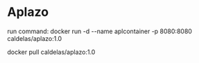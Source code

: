 # Aplazo
run command: 
docker run -d --name aplcontainer -p 8080:8080 caldelas/aplazo:1.0

docker pull caldelas/aplazo:1.0
